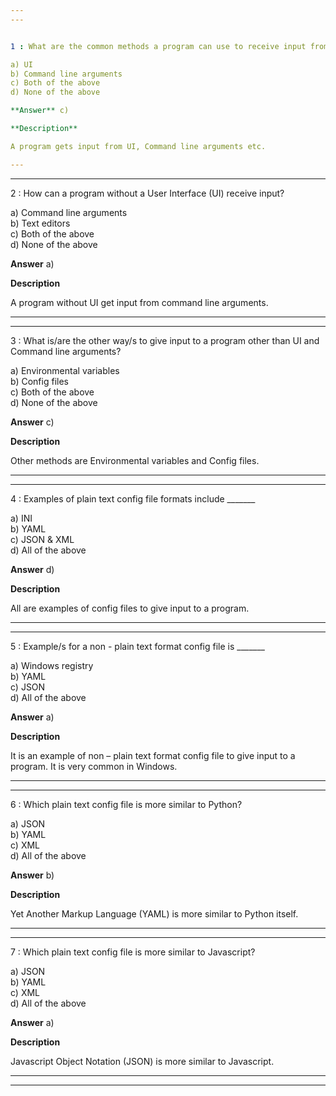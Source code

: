 ```yaml
---
---


1 : What are the common methods a program can use to receive input from a user?  

a) UI   
b) Command line arguments   
c) Both of the above   
d) None of the above  

**Answer** c) 

**Description**  

A program gets input from UI, Command line arguments etc.  

---
```

---


2 : How can a program without a User Interface (UI) receive input?  

a) Command line arguments   
b) Text editors  
c) Both of the above  
d) None of the above  

**Answer** a) 

**Description** 

A program without UI get input from command line arguments.  

---
---


3 : What is/are the other way/s to give input to a program other than UI and Command line arguments?  

a) Environmental variables   
b) Config files  
c) Both of the above  
d) None of the above  

**Answer** c) 

**Description**

Other methods are Environmental variables and Config files.

---
---


4 : Examples of plain text config file formats include _______

a) INI   
b) YAML   
c) JSON & XML   
d) All of the above  

**Answer** d) 

**Description**

All are examples of config files to give input to a program.  

---
---


5 : Example/s for a non - plain text format config file is _______  

a) Windows registry  
b) YAML   
c) JSON   
d) All of the above  

**Answer** a) 

**Description**  

It is an example of non – plain text format config file to give input to a program. It is very common in Windows.  

---
---


6 : Which plain text config file is more similar to Python?  

a) JSON   
b) YAML  
c) XML  
d) All of the above  

**Answer** b) 

**Description**

Yet Another Markup Language (YAML) is more similar to Python itself.  

---
---


7 : Which plain text config file is more similar to Javascript?  

a) JSON   
b) YAML   
c) XML  
d) All of the above  

**Answer** a) 

**Description**

Javascript Object Notation (JSON) is more similar to Javascript.  

---
---





